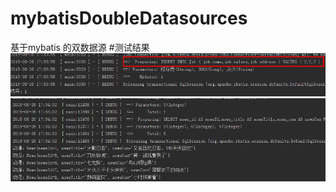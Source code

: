 # mybatisDoubleDatasources
基于mybatis 的双数据源
#测试结果
![image](https://github.com/BigDuck/mybatisDoubleDatasources/blob/master/photo/p0.png)
![image](https://github.com/BigDuck/mybatisDoubleDatasources/blob/master/photo/p1.png)
